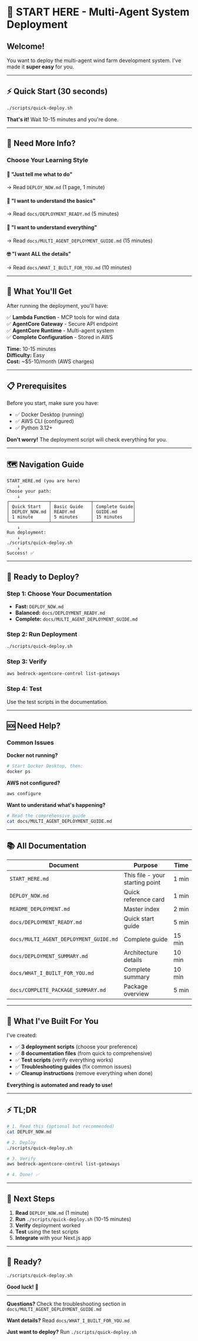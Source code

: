 # 🚀 START HERE - Multi-Agent System Deployment

## Welcome!

You want to deploy the multi-agent wind farm development system. I've made it **super easy** for you.

---

## ⚡ Quick Start (30 seconds)

```bash
./scripts/quick-deploy.sh
```

**That's it!** Wait 10-15 minutes and you're done.

---

## 📖 Need More Info?

### Choose Your Learning Style

#### 🏃 "Just tell me what to do"
→ Read `DEPLOY_NOW.md` (1 page, 1 minute)

#### 🚶 "I want to understand the basics"
→ Read `docs/DEPLOYMENT_READY.md` (5 minutes)

#### 🧘 "I want to understand everything"
→ Read `docs/MULTI_AGENT_DEPLOYMENT_GUIDE.md` (15 minutes)

#### 🤓 "I want ALL the details"
→ Read `docs/WHAT_I_BUILT_FOR_YOU.md` (10 minutes)

---

## 🎯 What You'll Get

After running the deployment, you'll have:

✅ **Lambda Function** - MCP tools for wind data  
✅ **AgentCore Gateway** - Secure API endpoint  
✅ **AgentCore Runtime** - Multi-agent system  
✅ **Complete Configuration** - Stored in AWS  

**Time:** 10-15 minutes  
**Difficulty:** Easy  
**Cost:** ~$5-10/month (AWS charges)

---

## 📋 Prerequisites

Before you start, make sure you have:

- ✅ Docker Desktop (running)
- ✅ AWS CLI (configured)
- ✅ Python 3.12+

**Don't worry!** The deployment script will check everything for you.

---

## 🗺️ Navigation Guide

```
START_HERE.md (you are here)
    ↓
Choose your path:
    ↓
┌───────────────┬───────────────┬───────────────┐
│ Quick Start   │ Basic Guide   │ Complete Guide│
│ DEPLOY_NOW.md │ READY.md      │ GUIDE.md      │
│ 1 minute      │ 5 minutes     │ 15 minutes    │
└───────────────┴───────────────┴───────────────┘
    ↓
Run deployment:
    ↓
./scripts/quick-deploy.sh
    ↓
Success! ✅
```

---

## 🚀 Ready to Deploy?

### Step 1: Choose Your Documentation

- **Fast:** `DEPLOY_NOW.md`
- **Balanced:** `docs/DEPLOYMENT_READY.md`
- **Complete:** `docs/MULTI_AGENT_DEPLOYMENT_GUIDE.md`

### Step 2: Run Deployment

```bash
./scripts/quick-deploy.sh
```

### Step 3: Verify

```bash
aws bedrock-agentcore-control list-gateways
```

### Step 4: Test

Use the test scripts in the documentation.

---

## 🆘 Need Help?

### Common Issues

**Docker not running?**
```bash
# Start Docker Desktop, then:
docker ps
```

**AWS not configured?**
```bash
aws configure
```

**Want to understand what's happening?**
```bash
# Read the comprehensive guide
cat docs/MULTI_AGENT_DEPLOYMENT_GUIDE.md
```

---

## 📚 All Documentation

| Document | Purpose | Time |
|----------|---------|------|
| `START_HERE.md` | This file - your starting point | 1 min |
| `DEPLOY_NOW.md` | Quick reference card | 1 min |
| `README_DEPLOYMENT.md` | Master index | 2 min |
| `docs/DEPLOYMENT_READY.md` | Quick start guide | 5 min |
| `docs/MULTI_AGENT_DEPLOYMENT_GUIDE.md` | Complete guide | 15 min |
| `docs/DEPLOYMENT_SUMMARY.md` | Architecture details | 10 min |
| `docs/WHAT_I_BUILT_FOR_YOU.md` | Complete summary | 10 min |
| `docs/COMPLETE_PACKAGE_SUMMARY.md` | Package overview | 5 min |

---

## 🎁 What I've Built For You

I've created:

- ✅ **3 deployment scripts** (choose your preference)
- ✅ **8 documentation files** (from quick to comprehensive)
- ✅ **Test scripts** (verify everything works)
- ✅ **Troubleshooting guides** (fix common issues)
- ✅ **Cleanup instructions** (remove everything when done)

**Everything is automated and ready to use!**

---

## ⚡ TL;DR

```bash
# 1. Read this (optional but recommended)
cat DEPLOY_NOW.md

# 2. Deploy
./scripts/quick-deploy.sh

# 3. Verify
aws bedrock-agentcore-control list-gateways

# 4. Done! ✅
```

---

## 🎯 Next Steps

1. **Read** `DEPLOY_NOW.md` (1 minute)
2. **Run** `./scripts/quick-deploy.sh` (10-15 minutes)
3. **Verify** deployment worked
4. **Test** using the test scripts
5. **Integrate** with your Next.js app

---

## 🎉 Ready?

```bash
./scripts/quick-deploy.sh
```

**Good luck!** 🚀

---

**Questions?** Check the troubleshooting section in `docs/MULTI_AGENT_DEPLOYMENT_GUIDE.md`

**Want details?** Read `docs/WHAT_I_BUILT_FOR_YOU.md`

**Just want to deploy?** Run `./scripts/quick-deploy.sh`
